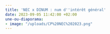 ```yaml
---
title: 'NEC x DINUM : num d''intérêt général'
date: 2023-09-05 11:42:00 +02:00
une-ou-diaporama:
- image: "/uploads/CP%20NEC%202023.png"
---
```


